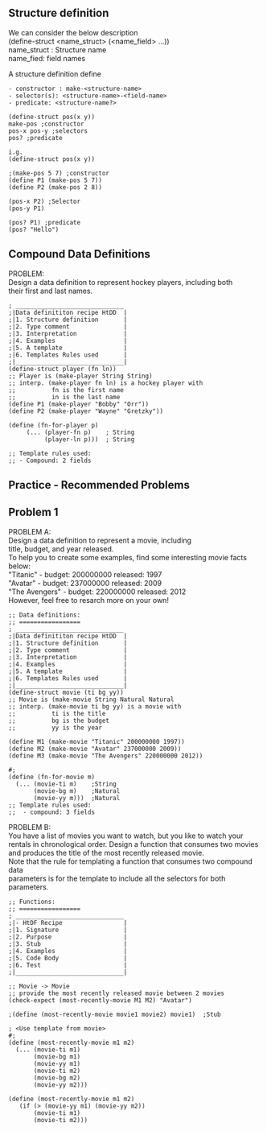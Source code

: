 ## Structure definition  
We can consider the below description  
(define-struct <name_struct> (<name_field> ...))   
name_struct : Structure name   
name_fied: field names   

A structure definition define  
```racket
- constructor : make-<structure-name>  
- selector(s): <structure-name>-<field-name>  
- predicate: <structure-name?>  

(define-struct pos(x y))  
make-pos ;constructor  
pos-x pos-y ;selectors  
pos? ;predicate  
 
i.g. 
(define-struct pos(x y))

;(make-pos 5 7) ;constructor
(define P1 (make-pos 5 7))
(define P2 (make-pos 2 8))

(pos-x P2) ;Selector
(pos-y P1)

(pos? P1) ;predicate
(pos? "Hello")
```
## Compound Data Definitions  

PROBLEM:   
Design a data definition to represent hockey players, including both   
their first and last names.  
```racket
; ______________________________
;|Data definititon recipe HtDD  |
;|1. Structure definition       |
;|2. Type comment               |
;|3. Interpretation             |
;|4. Examples                   | 
;|5. A template                 |
;|6. Templates Rules used       |
;|______________________________|
(define-struct player (fn ln))
;; Player is (make-player String String)
;; interp. (make-player fn ln) is a hockey player with
;;          fn is the first name
;;          in is the last name
(define P1 (make-player "Bobby" "Orr"))
(define P2 (make-player "Wayne" "Gretzky"))

(define (fn-for-player p)
     (... (player-fn p)    ; String
          (player-ln p)))  ; String

;; Template rules used:
;; - Compound: 2 fields
```
## Practice - Recommended Problems   
## Problem 1  
PROBLEM A:  
Design a data definition to represent a movie, including    
title, budget, and year released.  
To help you to create some examples, find some interesting movie facts below:   
"Titanic" - budget: 200000000 released: 1997  
"Avatar" - budget: 237000000 released: 2009  
"The Avengers" - budget: 220000000 released: 2012  
However, feel free to resarch more on your own! 
```racket
;; Data definitions:
;; =================
; ______________________________
;|Data definititon recipe HtDD  |
;|1. Structure definition       |
;|2. Type comment               |
;|3. Interpretation             |
;|4. Examples                   | 
;|5. A template                 |
;|6. Templates Rules used       |
;|______________________________|
(define-struct movie (ti bg yy))
;; Movie is (make-movie String Natural Natural
;; interp. (make-movie ti bg yy) is a movie with
;;          ti is the title
;;          bg is the budget
;;          yy is the year

(define M1 (make-movie "Titanic" 200000000 1997))
(define M2 (make-movie "Avatar" 237000000 2009))
(define M3 (make-movie "The Avengers" 220000000 2012))

#;
(define (fn-for-movie m)
  (... (movie-ti m)    ;String
       (movie-bg m)    ;Natural
       (movie-yy m)))  ;Natural
;; Template rules used:
;;  - compound: 3 fields
```
PROBLEM B:  
You have a list of movies you want to watch, but you like to watch your   
rentals in chronological order. Design a function that consumes two movies   
and produces the title of the most recently released movie.  
Note that the rule for templating a function that consumes two compound data   
parameters is for the template to include all the selectors for both   
parameters.  
```racket
;; Functions:
;; =================
; ______________________________
;|- HtDF Recipe                 |
;|1. Signature                  |
;|2. Purpose                    |
;|3. Stub                       |
;|4. Examples                   | 
;|5. Code Body                  |
;|6. Test                       | 
;|______________________________|

;; Movie -> Movie
;; provide the most recently released movie between 2 movies
(check-expect (most-recently-movie M1 M2) "Avatar") 

;(define (most-recently-movie movie1 movie2) movie1)  ;Stub

; <Use template from movie>
#;
(define (most-recently-movie m1 m2)
  (... (movie-ti m1)   
       (movie-bg m1)    
       (movie-yy m1)
       (movie-ti m2)   
       (movie-bg m2)    
       (movie-yy m2)))

(define (most-recently-movie m1 m2)
   (if (> (movie-yy m1) (movie-yy m2))
       (movie-ti m1)
       (movie-ti m2)))
```
















